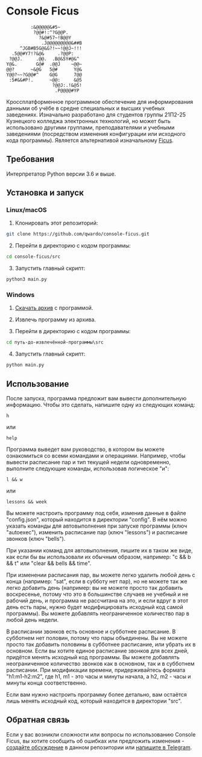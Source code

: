 # Console Ficus
```
         :&@@@@@&#5~        
          ?@@#!:^?G@@P.     
            ?&@#57~!B@@Y    
             .J@@@@@@@@@&##B
     ^JGB#B5G@&G?!~~!@@J~!!!
  .5@@#Y7!?&@&     .?@@P:   
 ?@@J.     .@@.  .B@&5Y#@&^ 
Y@&.       G@#  .@@J    ~@@~
@@?      ~&@G   5@#      Y@&
Y@@?~~?G@@#^    G@G      7@@
 :5#&&#P!.      ~@@:     &@5
                 ?@@J:.!&@5!
                  .P@@@@#YP
```

Кроссплатформенное программное обеспечение для информирования данными об учёбе в средне специальных и высших учебных заведениях. Изначально разработано для студентов группы 21П2-25 Кузнецкого колледжа электронных технологий, но может быть использовано другими группами, преподавателями и учебными заведениями (посредством изменения конфигурации или исходного кода программы). Является альтернативой изначальному [Ficus](https://github.com/tpmax179/tpmax179.github.io).

## Требования
Интерпретатор Python версии 3.6 и выше.

## Установка и запуск
### Linux/macOS
1. Клонировать этот репозиторий:

```bash
git clone https://github.com/qwardo/console-ficus.git
```

2. Перейти в директорию с кодом программы:

```bash
cd console-ficus/src
```

3. Запустить главный скрипт:

```bash
python3 main.py
```

### Windows
1. [Скачать архив](https://github.com/qwardo/console-ficus/archive/refs/heads/main.zip) с программой.

2. Извлечь программу из архива.

3. Перейти в директорию с кодом программы:

```cmd
cd путь-до-извлечённой-программы\src
```

4. Запустить главный скрипт:

```cmd
python main.py
```

## Использование
После запуска, программа предложит вам вывести дополнительную информацию. Чтобы это сделать, напишите одну из следующих команд:

```
h
```

или

```
help
```

Программа выведет вам руководство, в котором вы можете ознакомиться со всеми командами и операциями. Например, чтобы вывести расписание пар и тип текущей недели одновременно, выполните следующие команды, использовав логическое "и":

```
l && w
```

или

```
lessons && week
```

Вы можете настроить программу под себя, изменив данные в файле "config.json", который находится в директории "config". В нём можно указать команды для автовыполнения при запуске программы (ключ "autoexec"), изменить расписание пар (ключ "lessons") и расписание звонков (ключ "bells").

При указании команд для автовыполнения, пишите их в таком же виде, как если бы вы использовали их обычным образом, например: "c && b && t" или "clear && bells && time".

При изменении расписания пар, вы можете легко удалить любой день с конца (например: "sat", если в субботу нет пар), но не можете так же легко добавить день (например: вы не можете просто так добавить воскресенье, потому что это в большинстве случаев не учебный и не рабочий день, и программа не рассчитана на это, и если вдруг в этот день есть пары, нужно будет модифицировать исходный код самой программы). Вы можете добавлять неограниченное количество пар в любой день недели.

В расписании звонков есть основное и субботнее расписание. В субботнем нет половин, потому что пары объединены. Вы не можете просто так добавить половины в субботнее расписание, или убрать их в основном. Если вы хотите единое расписание звонков для всех дней, придётся менять исходный код программы. Вы можете добавлять неограниченное количество звонков как в основном, так и в субботнем расписании. При модификации времени, придерживайтесь формата "h1:m1-h2:m2", где h1, m1 - это часы и минуты начала, а h2, m2 - часы и минуты конца соответственно.

Если вам нужно настроить программу более детально, вам остаётся лишь менять исходный код, который находится в директории "src".

## Обратная связь
Если у вас возникли сложности или вопросы по использованию Console Ficus, вы хотите сообщить об ошибках или предложить изменения - [создайте обсуждение](https://github.com/qwardo/console-ficus/issues/new/choose) в данном репозитории или [напишите в Telegram](https://t.me/qqwardo).

